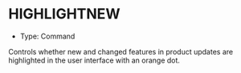 # HIGHLIGHTNEW

- Type: Command

Controls whether new and changed features in product updates are highlighted in the user interface with an orange dot.
